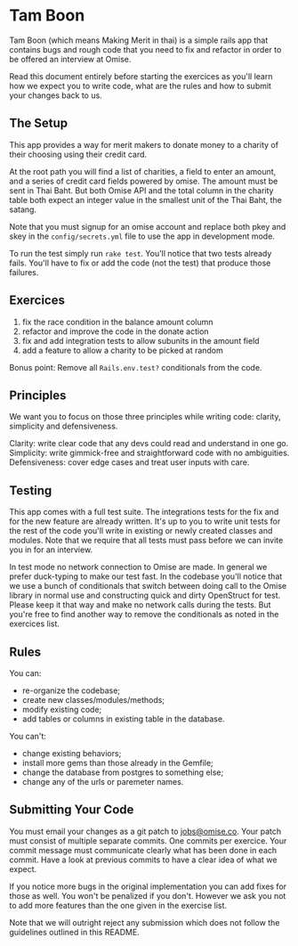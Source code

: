 # Tam Boon

Tam Boon (which means Making Merit in thai) is a simple rails app that contains
bugs and rough code that you need to fix and refactor in order to be offered an
interview at Omise.

Read this document entirely before starting the exercices as you'll learn how
we expect you to write code, what are the rules and how to submit your changes
back to us.

## The Setup

This app provides a way for merit makers to donate money to a charity of their
choosing using their credit card.

At the root path you will find a list of charities, a field to enter an amount,
and a series of credit card fields powered by omise. The amount must be sent in
Thai Baht. But both Omise API and the total column in the charity table both expect an integer value in the smallest unit of the Thai Baht, the satang.

Note that you must signup for an omise account and replace both pkey and skey
in the `config/secrets.yml` file to use the app in development mode.

To run the test simply run `rake test`. You'll notice that two tests already
fails. You'll have to fix or add the code (not the test) that produce those failures.

## Exercices

  1. fix the race condition in the balance amount column
  2. refactor and improve the code in the donate action
  3. fix and add integration tests to allow subunits in the amount field
  4. add a feature to allow a charity to be picked at random

Bonus point: Remove all `Rails.env.test?` conditionals from the code.

## Principles

We want you to focus on those three principles while writing code:
clarity, simplicity and defensiveness.

Clarity: write clear code that any devs could read and understand in one go.  
Simplicity: write gimmick-free and straightforward code with no ambiguities.  
Defensiveness: cover edge cases and treat user inputs with care.  

## Testing

This app comes with a full test suite. The integrations tests for the fix and
for the new feature are already written. It's up to you to write unit tests for
the rest of the code you'll write in existing or newly created classes and
modules. Note that we require that all tests must pass before we can invite you
in for an interview.

In test mode no network connection to Omise are made. In general we prefer
duck-typing to make our test fast. In the codebase you'll notice that we use
a bunch of conditionals that switch between doing call to the Omise library in
normal use and constructing quick and dirty OpenStruct for test. Please keep it
that way and make no network calls during the tests. But you're free to find
another way to remove the conditionals as noted in the exercices list.

## Rules

You can:

  - re-organize the codebase;
  - create new classes/modules/methods;
  - modify existing code;
  - add tables or columns in existing table in the database.

You can't:

  - change existing behaviors;
  - install more gems than those already in the Gemfile;
  - change the database from postgres to something else;
  - change any of the urls or paremeter names.

## Submitting Your Code

You must email your changes as a git patch to jobs@omise.co. Your patch must
consist of multiple separate commits. One commits per exercice. Your commit
message must communicate clearly what has been done in each commit. Have a look
at previous commits to have a clear idea of what we expect.

If you notice more bugs in the original implementation you can add fixes for
those as well. You won't be penalized if you don't. However we ask you not
to add more features than the one given in the exercise list.

Note that we will outright reject any submission which does not follow the
guidelines outlined in this README.
